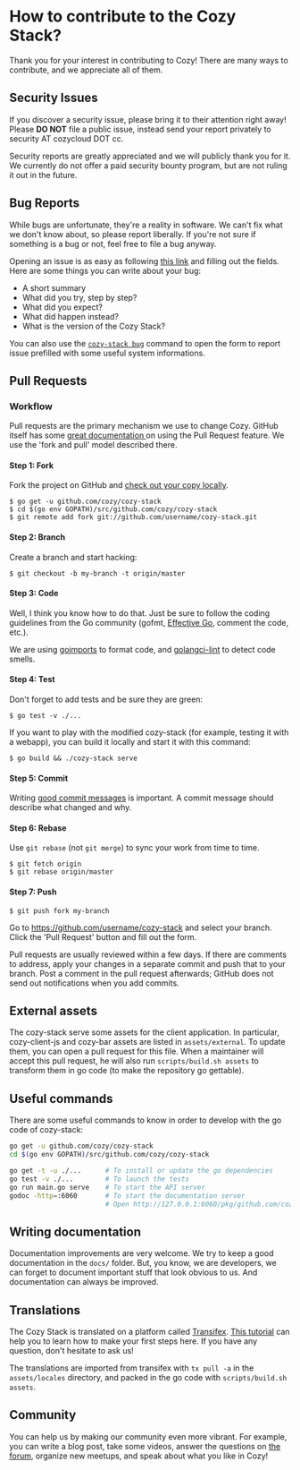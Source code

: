 # How to contribute to the Cozy Stack?

Thank you for your interest in contributing to Cozy! There are many ways to
contribute, and we appreciate all of them.

## Security Issues

If you discover a security issue, please bring it to their attention right away!
Please **DO NOT** file a public issue, instead send your report privately to
security AT cozycloud DOT cc.

Security reports are greatly appreciated and we will publicly thank you for it.
We currently do not offer a paid security bounty program, but are not ruling it
out in the future.

## Bug Reports

While bugs are unfortunate, they're a reality in software. We can't fix what we
don't know about, so please report liberally. If you're not sure if something is
a bug or not, feel free to file a bug anyway.

Opening an issue is as easy as following
[this link](https://github.com/cozy/cozy-stack/issues/new) and filling out the
fields. Here are some things you can write about your bug:

-   A short summary
-   What did you try, step by step?
-   What did you expect?
-   What did happen instead?
-   What is the version of the Cozy Stack?

You can also use the [`cozy-stack bug`](cli/cozy-stack_bug.md) command to open
the form to report issue prefilled with some useful system informations.

## Pull Requests

### Workflow

Pull requests are the primary mechanism we use to change Cozy. GitHub itself has
some
[great documentation ](https://help.github.com/categories/collaborating-with-issues-and-pull-requests/)
on using the Pull Request feature. We use the 'fork and pull' model described
there.

#### Step 1: Fork

Fork the project on GitHub and
[check out your copy locally](http://blog.campoy.cat/2014/03/github-and-go-forking-pull-requests-and.html).

```
$ go get -u github.com/cozy/cozy-stack
$ cd $(go env GOPATH)/src/github.com/cozy/cozy-stack
$ git remote add fork git://github.com/username/cozy-stack.git
```

#### Step 2: Branch

Create a branch and start hacking:

```
$ git checkout -b my-branch -t origin/master
```

#### Step 3: Code

Well, I think you know how to do that. Just be sure to follow the coding
guidelines from the Go community (gofmt,
[Effective Go](https://golang.org/doc/effective_go.html), comment the code,
etc.).

We are using [goimports](https://godoc.org/golang.org/x/tools/cmd/goimports) to
format code, and [golangci-lint](https://github.com/golangci/golangci-lint) to
detect code smells.

#### Step 4: Test

Don't forget to add tests and be sure they are green:

```
$ go test -v ./...
```

If you want to play with the modified cozy-stack (for example, testing it with a
webapp), you can build it locally and start it with this command:

```
$ go build && ./cozy-stack serve
```

#### Step 5: Commit

Writing
[good commit messages](http://tbaggery.com/2008/04/19/a-note-about-git-commit-messages.html)
is important. A commit message should describe what changed and why.

#### Step 6: Rebase

Use `git rebase` (not `git merge`) to sync your work from time to time.

```
$ git fetch origin
$ git rebase origin/master
```

#### Step 7: Push

```
$ git push fork my-branch
```

Go to https://github.com/username/cozy-stack and select your branch. Click the
'Pull Request' button and fill out the form.

Pull requests are usually reviewed within a few days. If there are comments to
address, apply your changes in a separate commit and push that to your branch.
Post a comment in the pull request afterwards; GitHub does not send out
notifications when you add commits.

## External assets

The cozy-stack serve some assets for the client application. In particular,
cozy-client-js and cozy-bar assets are listed in `assets/external`. To update
them, you can open a pull request for this file. When a maintainer will accept
this pull request, he will also run `scripts/build.sh assets` to transform them
in go code (to make the repository go gettable).

## Useful commands

There are some useful commands to know in order to develop with the go code of
cozy-stack:

```bash
go get -u github.com/cozy/cozy-stack
cd $(go env GOPATH)/src/github.com/cozy/cozy-stack

go get -t -u ./...      # To install or update the go dependencies
go test -v ./...        # To launch the tests
go run main.go serve    # To start the API server
godoc -http=:6060       # To start the documentation server
                        # Open http://127.0.0.1:6060/pkg/github.com/cozy/cozy-stack/
```

## Writing documentation

Documentation improvements are very welcome. We try to keep a good documentation
in the `docs/` folder. But, you know, we are developers, we can forget to
document important stuff that look obvious to us. And documentation can always
be improved.

## Translations

The Cozy Stack is translated on a platform called
[Transifex](https://www.transifex.com/cozy/).
[This tutorial](https://docs.transifex.com/getting-started-1/translators) can help
you to learn how to make your first steps here. If you have any question, don't
hesitate to ask us!

The translations are imported from transifex with `tx pull -a` in the
`assets/locales` directory, and packed in the go code with
`scripts/build.sh assets`.

## Community

You can help us by making our community even more vibrant. For example, you can
write a blog post, take some videos, answer the questions on
[the forum](https://forum.cozycloud.cc), organize new meetups, and speak about
what you like in Cozy!
